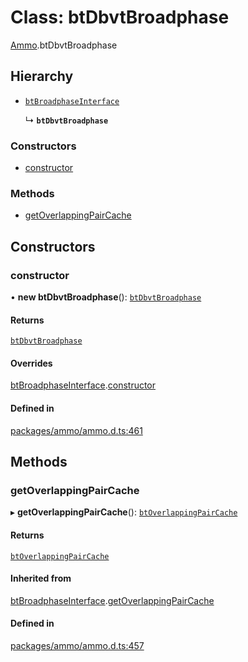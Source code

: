 # Class: btDbvtBroadphase

[Ammo](../modules/Ammo.md).btDbvtBroadphase

## Hierarchy

- [`btBroadphaseInterface`](Ammo.btBroadphaseInterface.md)

  ↳ **`btDbvtBroadphase`**

### Constructors

- [constructor](Ammo.btDbvtBroadphase.md#constructor)

### Methods

- [getOverlappingPairCache](Ammo.btDbvtBroadphase.md#getoverlappingpaircache)

## Constructors

### constructor

• **new btDbvtBroadphase**(): [`btDbvtBroadphase`](Ammo.btDbvtBroadphase.md)

#### Returns

[`btDbvtBroadphase`](Ammo.btDbvtBroadphase.md)

#### Overrides

[btBroadphaseInterface](Ammo.btBroadphaseInterface.md).[constructor](Ammo.btBroadphaseInterface.md#constructor)

#### Defined in

[packages/ammo/ammo.d.ts:461](https://github.com/Orillusion/orillusion/blob/main/packages/ammo/ammo.d.ts#L461)

## Methods

### getOverlappingPairCache

▸ **getOverlappingPairCache**(): [`btOverlappingPairCache`](Ammo.btOverlappingPairCache.md)

#### Returns

[`btOverlappingPairCache`](Ammo.btOverlappingPairCache.md)

#### Inherited from

[btBroadphaseInterface](Ammo.btBroadphaseInterface.md).[getOverlappingPairCache](Ammo.btBroadphaseInterface.md#getoverlappingpaircache)

#### Defined in

[packages/ammo/ammo.d.ts:457](https://github.com/Orillusion/orillusion/blob/main/packages/ammo/ammo.d.ts#L457)
